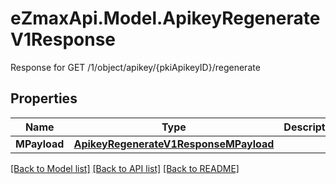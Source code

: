 # eZmaxApi.Model.ApikeyRegenerateV1Response
Response for GET /1/object/apikey/{pkiApikeyID}/regenerate

## Properties

Name | Type | Description | Notes
------------ | ------------- | ------------- | -------------
**MPayload** | [**ApikeyRegenerateV1ResponseMPayload**](ApikeyRegenerateV1ResponseMPayload.md) |  | 

[[Back to Model list]](../README.md#documentation-for-models) [[Back to API list]](../README.md#documentation-for-api-endpoints) [[Back to README]](../README.md)

